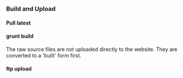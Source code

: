 ### Build and Upload

#### Pull latest

#### grunt build
The raw source files are not uploaded directly to the website. They are converted to a 'built' form first.

#### ftp upload